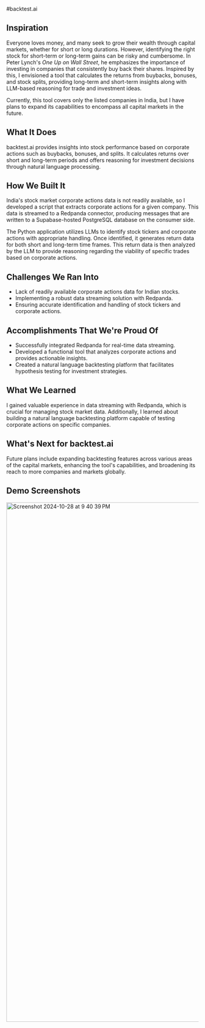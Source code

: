 #backtest.ai

## Inspiration
Everyone loves money, and many seek to grow their wealth through capital markets, whether for short or long durations. However, identifying the right stock for short-term or long-term gains can be risky and cumbersome. In Peter Lynch's *One Up on Wall Street*, he emphasizes the importance of investing in companies that consistently buy back their shares. Inspired by this, I envisioned a tool that calculates the returns from buybacks, bonuses, and stock splits, providing long-term and short-term insights along with LLM-based reasoning for trade and investment ideas.

Currently, this tool covers only the listed companies in India, but I have plans to expand its capabilities to encompass all capital markets in the future.

## What It Does
backtest.ai provides insights into stock performance based on corporate actions such as buybacks, bonuses, and splits. It calculates returns over short and long-term periods and offers reasoning for investment decisions through natural language processing.

## How We Built It
India's stock market corporate actions data is not readily available, so I developed a script that extracts corporate actions for a given company. This data is streamed to a Redpanda connector, producing messages that are written to a Supabase-hosted PostgreSQL database on the consumer side.

The Python application utilizes LLMs to identify stock tickers and corporate actions with appropriate handling. Once identified, it generates return data for both short and long-term time frames. This return data is then analyzed by the LLM to provide reasoning regarding the viability of specific trades based on corporate actions.

## Challenges We Ran Into
- Lack of readily available corporate actions data for Indian stocks.
- Implementing a robust data streaming solution with Redpanda.
- Ensuring accurate identification and handling of stock tickers and corporate actions.

## Accomplishments That We're Proud Of
- Successfully integrated Redpanda for real-time data streaming.
- Developed a functional tool that analyzes corporate actions and provides actionable insights.
- Created a natural language backtesting platform that facilitates hypothesis testing for investment strategies.

## What We Learned
I gained valuable experience in data streaming with Redpanda, which is crucial for managing stock market data. Additionally, I learned about building a natural language backtesting platform capable of testing corporate actions on specific companies.

## What's Next for backtest.ai
Future plans include expanding backtesting features across various areas of the capital markets, enhancing the tool's capabilities, and broadening its reach to more companies and markets globally.


## Demo Screenshots

<img width="1359" alt="Screenshot 2024-10-28 at 9 40 39 PM" src="https://github.com/user-attachments/assets/799c1e6f-84db-4e62-bdd7-b2a594697bf4">




